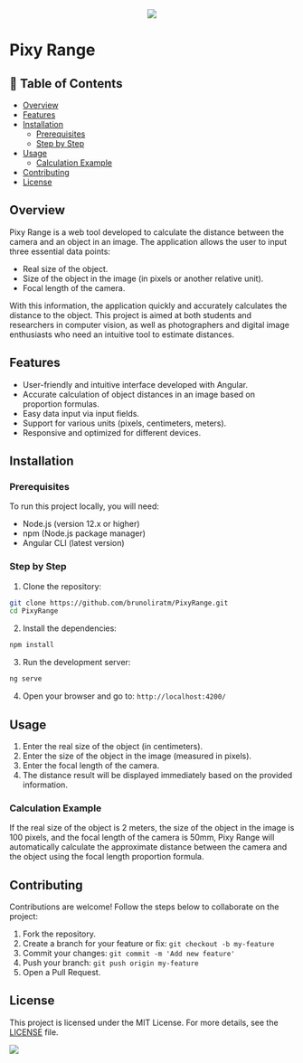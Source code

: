  <div align="center" text-align="center">
    <img src="https://capsule-render.vercel.app/api?type=waving&height=200&color=gradient&text=Pixy%20Range&reversal=false">
</div>

# Pixy Range

## 📃 Table of Contents

- [Overview](#overview)
- [Features](#features)
- [Installation](#installation)
  - [Prerequisites](#prerequisites)
  - [Step by Step](#step-by-step)
- [Usage](#usage)
  - [Calculation Example](#calculation-example)
- [Contributing](#contributing)
- [License](#license)


## Overview

Pixy Range is a web tool developed to calculate the distance between the camera and an object in an image. The application allows the user to input three essential data points:

- Real size of the object.
- Size of the object in the image (in pixels or another relative unit).
- Focal length of the camera.

With this information, the application quickly and accurately calculates the distance to the object. This project is aimed at both students and researchers in computer vision, as well as photographers and digital image enthusiasts who need an intuitive tool to estimate distances.

## Features

- User-friendly and intuitive interface developed with Angular.
- Accurate calculation of object distances in an image based on proportion formulas.
- Easy data input via input fields.
- Support for various units (pixels, centimeters, meters).
- Responsive and optimized for different devices.

## Installation

### Prerequisites

To run this project locally, you will need:

- Node.js (version 12.x or higher)
- npm (Node.js package manager)
- Angular CLI (latest version)

### Step by Step

1. Clone the repository:
  ```bash
  git clone https://github.com/brunoliratm/PixyRange.git
  cd PixyRange
  ```

2. Install the dependencies:
  ```bash
  npm install
  ```

3. Run the development server:
```bash
ng serve
```

4. Open your browser and go to: `http://localhost:4200/`


## Usage

1. Enter the real size of the object (in centimeters).
2. Enter the size of the object in the image (measured in pixels).
3. Enter the focal length of the camera.
4. The distance result will be displayed immediately based on the provided information.

### Calculation Example

If the real size of the object is 2 meters, the size of the object in the image is 100 pixels, and the focal length of the camera is 50mm, Pixy Range will automatically calculate the approximate distance between the camera and the object using the focal length proportion formula.

## Contributing

Contributions are welcome! Follow the steps below to collaborate on the project:

1. Fork the repository.
2. Create a branch for your feature or fix: `git checkout -b my-feature`
3. Commit your changes: `git commit -m 'Add new feature'`
4. Push your branch: `git push origin my-feature`
5. Open a Pull Request.

## License

This project is licensed under the MIT License. For more details, see the [LICENSE](LICENSE) file.

<img src="https://capsule-render.vercel.app/api?type=waving&height=200&color=gradient&reversal=false&section=footer">
